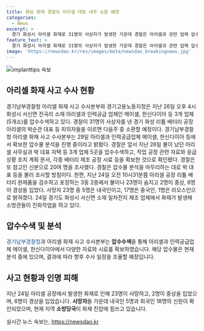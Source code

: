 ```yaml
---
title: 화성 화재 경찰이 아리셀 대표 내주 소환 예정
categories:
  - News
excerpt: >
  경기 화성시 아리셀 화재로 31명의 사상자가 발생한 가운데 경찰은 아리셀과 관련 업체 압수수색을 진행했다. 화재 당일 사무실과 대표 자택에서 자료 및 증거 확보하고 20여 명의 참고인을 조사했다. 압수물 분석을 마무리하고 피의자들을 소환하여 추가 조사할 방침이다. 화재는 23명 사망, 2명 중상, 6명 경상을 입힌 비극으로, 피해자들의 국적은 내국인 5명, 중국인 17명, 라오스인 1명으로 확인되었다.
feature_text: >
  경기 화성시 아리셀 화재로 31명의 사상자가 발생한 가운데 경찰은 아리셀과 관련 업체 압수수색을 진행했다. 화재 당일 사무실과 대표 자택에서 자료 및 증거 확보하고 20여 명의 참고인을 조사했다. 압수물 분석을 마무리하고 피의자들을 소환하여 추가 조사할 방침이다. 화재는 23명 사망, 2명 중상, 6명 경상을 입힌 비극으로, 피해자들의 국적은 내국인 5명, 중국인 17명, 라오스인 1명으로 확인되었다.
image: 'https://newsdao.kr/res/images/meta/newsdao_breakingnews.jpg'
---
```


<p><img src="https://newsdao.kr/res/images/meta/newsdao_breakingnews.jpg" alt="implanttips 속보" /></p>

<h2 data-ke-size="size26">아리셀 화재 사고 수사 현황</h2>

<p data-ke-size="size16">경기남부경찰청 아리셀 화재 사고 수사본부와 경기고용노동지청은 지난 26일 오후 4시 화성시 서신면 전곡리 소재 아리셀과 인력공급 업체인 메이셀, 한신다이아 등 3개 업체(5개소)를 압수수색하고 있다. 경찰이 31명의 사상자를 낸 경기 화성 리튬 배터리 공장 아리셀의  박순관 대표 등 피의자들을 이르면 다음주 중 소환할 예정이다. 경기남부경찰청 아리셀 화재 사고 수사본부는 29일 아리셀과 인력공급업체 메이셀, 한신다이아 등에서 확보한 압수물 분석을 진행 중이라고 밝혔다. 경찰은 앞서 지난 26일 불이 났던 아리셀 사무실과 박 대표 자택 등 3개 업체 5곳을 압수수색하고, 작업 공정 관련 자료와 응급 상황 조치 계획 문서, 각종 배터리 제조 공정 시료 등을 확보한 것으로 확인됐다. 경찰은 또 참고인 신분으로 20여 명을 조사했다. 경찰은 압수물 분석을 마무리하는 대로 박 대표 등을 불러 조사할 방침이다. 한편, 지난 24일 오전 10시31분쯤 아리셀 공장 리튬 배터리 완제품을 검수하고 포장하는 3동 2층에서 불이나 23명이 숨지고 2명이 중상, 6명이 경상을 입었다. 사망자 23명 중 5명은 내국인이고, 17명은 중국인, 1명은 라오스인으로 밝혀졌다. 24일 경기도 화성시 서신면 소재 일차전지 제조 업체에서 화재가 발생해 소방관들이 진화작업을 하고 있다.</p>

<h2 data-ke-size="size26">압수수색 및 분석</h2>

<p data-ke-size="size16"><span style="color: #1a5490;">경기남부경찰청</span>과 아리셀 화재 사고 수사본부는 <b>압수수색</b>을 통해 아리셀과 인력공급업체 메이셀, 한신다이아에서 다양한 자료와 시료를 확보하였습니다. 해당 압수물은 현재 분석 중에 있으며, 결과에 따라 향후 수사 일정을 조율할 예정입니다.</p>

<h2 data-ke-size="size26">사고 현황과 인명 피해</h2>

<p data-ke-size="size16">지난 24일 아리셀 공장에서 발생한 화재로 인해 23명이 사망하고, 2명이 중상을 입었으며, 6명이 경상을 입었습니다. <b>사망자</b>들 가운데 내국인 5명과 외국인 18명의 신원이 확인되었으며, 현재 지역 <b>소방당국</b>이 화재 진압에 힘쓰고 있습니다.</p>
실시간 뉴스 속보는, <a href="https://newsdao.kr" rel="dofollow">https://newsdao.kr</a>


